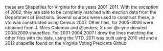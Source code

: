 these are Shapefiles for Virginia for the years 2001-2011. With the exception of 2002, they are able to be completly matched with election data from the Department of Elections. Several sources were used to construct these, a vtd was constructed using Census 2007. Other files, for 2005-3006 were obtained from J. Miles Coleman and @anders; X user @ciync donated 2008/2009 shapefiles. For 2001-2004,2007 I drew the lines matching the other files with the data, using the VTD. 2011 was built using 2010 vtd and a 2012 shapefile found on the Virginia Voting Precicnts Github
